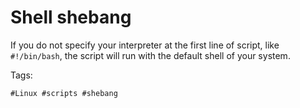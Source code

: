 # Shell shebang
If you do not specify your interpreter at the first line of script, like
```#!/bin/bash```, the script will run with the default shell of your
system.

Tags:
```
#Linux #scripts #shebang
```
